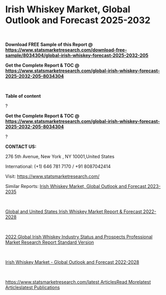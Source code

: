 <h1>Irish Whiskey Market, Global Outlook and Forecast 2025-2032</h1><br/><p><strong>Download FREE Sample of this Report @ <a href="https://www.statsmarketresearch.com/download-free-sample/8034304/global-irish-whiskey-forecast-2025-2032-205">https://www.statsmarketresearch.com/download-free-sample/8034304/global-irish-whiskey-forecast-2025-2032-205</a></strong></p>
 
 
 
 <div><b>Get the Complete Report & TOC @ <a href="https://www.statsmarketresearch.com/global-irish-whiskey-forecast-2025-2032-205-8034304">https://www.statsmarketresearch.com/global-irish-whiskey-forecast-2025-2032-205-8034304</a></b></div>
 
 
 
 <p><br />
 
 <b>Table of content</b></p>
 
 
 
 <p>? </p>
 
 
 
 <div><b>Get the Complete Report & TOC @ <a href="https://www.statsmarketresearch.com/global-irish-whiskey-forecast-2025-2032-205-8034304">https://www.statsmarketresearch.com/global-irish-whiskey-forecast-2025-2032-205-8034304</a></b></div>
 
 
 
 <p>? </p>
 
 
 
 <p><b>CONTACT US:</b><br />
 
 276 5th Avenue, New York , NY 10001,United States<br />
 
 International: (+1) 646 781 7170 / +91 8087042414<br />
 
 Visit: <a href="https://www.statsmarketresearch.com/">https://www.statsmarketresearch.com/</a><br />
 
 Similar Reports: <a href="https://www.statsmarketresearch.com/global-irish-whiskey-forecast-2025-2032-205-8034304">Irish Whiskey Market, Global Outlook and Forecast 2023-2035</a><br />
 
 <br />
 
 <a href="https://www.statsmarketresearch.com/global-irish-whiskey-forecast-2025-2032-205-8034304">Global and United States Irish Whiskey Market Report & Forecast 2022-2028</a><br />
 
 <br />
 
 <a href="https://www.statsmarketresearch.com/global-irish-whiskey-forecast-2025-2032-205-8034304">2022 Global Irish Whiskey Industry Status and Prospects Professional Market Research Report Standard Version</a><br />
 
 <br />
 
 <a href="https://www.statsmarketresearch.com/global-irish-whiskey-forecast-2025-2032-205-8034304">Irish Whiskey Market - Global Outlook and Forecast 2022-2028</a><br />
 
 <br />
 
 <a href="https://gyeongbokgung.com">https://www.statsmarketresearch.com/</a><a href="https://hallyeomaritime.com">latest Articles</a><a href="https://jingwansa.com">Read More</a><a href="https://nguoiviet.jp/">latest Articles</a><a href="https://www.intelmarketresearch.com/">latest Publications</a></p>